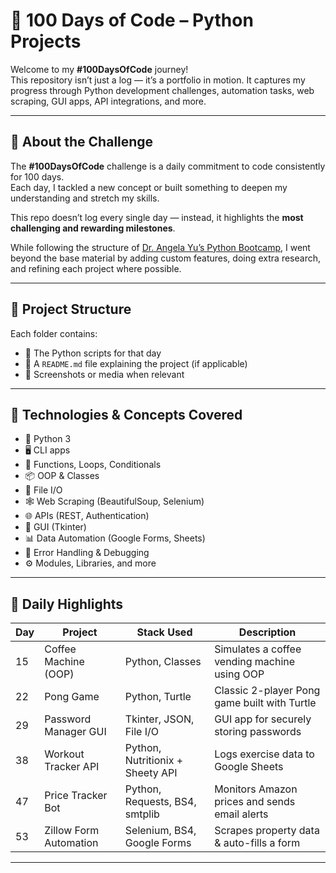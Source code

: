 # 💯 100 Days of Code – Python Projects

Welcome to my **#100DaysOfCode** journey!  
This repository isn’t just a log — it’s a portfolio in motion. It captures my progress through Python development challenges, automation tasks, web scraping, GUI apps, API integrations, and more.

---

## 🚀 About the Challenge

The **#100DaysOfCode** challenge is a daily commitment to code consistently for 100 days.  
Each day, I tackled a new concept or built something to deepen my understanding and stretch my skills.

This repo doesn’t log every single day — instead, it highlights the **most challenging and rewarding milestones**.

While following the structure of [Dr. Angela Yu’s Python Bootcamp](https://www.udemy.com/course/100-days-of-code/), I went beyond the base material by adding custom features, doing extra research, and refining each project where possible.

---

## 📁 Project Structure

Each folder contains:

- 📌 The Python scripts for that day  
- 📄 A `README.md` file explaining the project (if applicable)  
- 📸 Screenshots or media when relevant  

---

## 🧰 Technologies & Concepts Covered

- 🐍 Python 3  
- 🖥️ CLI apps  
- 🧮 Functions, Loops, Conditionals  
- 📦 OOP & Classes  
- 📄 File I/O  
- 🕸️ Web Scraping (BeautifulSoup, Selenium)  
- 🌐 APIs (REST, Authentication)  
- 🧠 GUI (Tkinter)  
- 📊 Data Automation (Google Forms, Sheets)  
- 🔐 Error Handling & Debugging  
- ⚙️ Modules, Libraries, and more

---

## 📌 Daily Highlights

| Day  | Project                    | Stack Used                       | Description                                   |
|------|----------------------------|----------------------------------|-----------------------------------------------|
| 15   | Coffee Machine (OOP)       | Python, Classes                  | Simulates a coffee vending machine using OOP  |
| 22   | Pong Game                  | Python, Turtle                   | Classic 2-player Pong game built with Turtle  |
| 29   | Password Manager GUI       | Tkinter, JSON, File I/O          | GUI app for securely storing passwords        |
| 38   | Workout Tracker API        | Python, Nutritionix + Sheety API | Logs exercise data to Google Sheets           |
| 47   | Price Tracker Bot          | Python, Requests, BS4, smtplib   | Monitors Amazon prices and sends email alerts |
| 53   | Zillow Form Automation     | Selenium, BS4, Google Forms      | Scrapes property data & auto-fills a form     |

---


